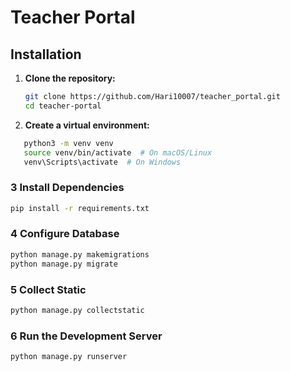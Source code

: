 # Teacher Portal

## Installation

1. **Clone the repository:**

   ```bash
   git clone https://github.com/Hari10007/teacher_portal.git
   cd teacher-portal

   ```

2. **Create a virtual environment:**

```bash
   python3 -m venv venv
   source venv/bin/activate  # On macOS/Linux
   venv\Scripts\activate  # On Windows
```

### 3️ Install Dependencies

```bash
pip install -r requirements.txt
```

### 4️ Configure Database

```bash
python manage.py makemigrations
python manage.py migrate
```

### 5 Collect Static
```bash
python manage.py collectstatic
```

### 6 Run the Development Server

```bash
python manage.py runserver